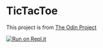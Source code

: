 # TicTacToe

This project is from [The Odin Project](https://www.theodinproject.com/paths/full-stack-ruby-on-rails/courses/ruby-programming/lessons/tic-tac-toe)

[![Run on Repl.it](https://replit.com/@emreyuks/TicTacToe#main.rb)](https://replit.com/@emreyuks/TicTacToe#main.rb)
